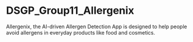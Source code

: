 # DSGP_Group11_Allergenix
Allergenix, the AI-driven Allergen Detection App is designed to help people avoid allergens  in everyday products like food and cosmetics.


